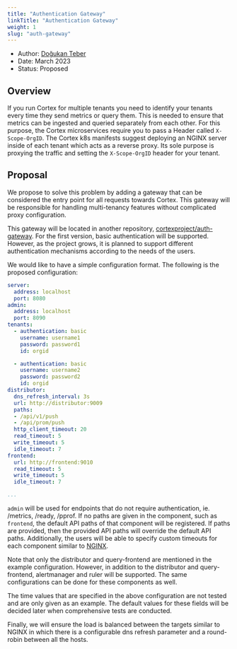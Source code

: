 ```yaml
---
title: "Authentication Gateway"
linkTitle: "Authentication Gateway"
weight: 1
slug: "auth-gateway"
---
```


- Author: [Doğukan Teber](https://github.com/dogukanteber)
- Date: March 2023
- Status: Proposed

## Overview

If you run Cortex for multiple tenants you need to identify your tenants every time they send metrics or query them.
This is needed to ensure that metrics can be ingested and queried separately from each other. For this purpose, the Cortex microservices require you to pass a Header called `X-Scope-OrgID`.
The Cortex k8s manifests suggest deploying an NGINX server inside of each tenant which acts as a reverse proxy.
Its sole purpose is proxying the traffic and setting the `X-Scope-OrgID` header for your tenant.

## Proposal

We propose to solve this problem by adding a gateway that can be considered the entry point for all requests towards Cortex.
This gateway will be responsible for handling multi-tenancy features without complicated proxy configuration.

This gateway will be located in another repository, [cortexproject/auth-gateway](https://github.com/cortexproject/auth-gateway).
For the first version, basic authentication will be supported.
However, as the project grows, it is planned to support different authentication mechanisms according to the needs of the users.

We would like to have a simple configuration format.
The following is the proposed configuration:

```yaml
server:
  address: localhost
  port: 8080
admin:
  address: localhost
  port: 8090
tenants:
  - authentication: basic
    username: username1
    password: password1
    id: orgid

  - authentication: basic
    username: username2
    password: password2
    id: orgid
distributor:
  dns_refresh_interval: 3s
  url: http://distributor:9009
  paths:
  - /api/v1/push
  - /api/prom/push
  http_client_timeout: 20
  read_timeout: 5
  write_timeout: 5
  idle_timeout: 7
frontend:
  url: http://frontend:9010
  read_timeout: 5
  write_timeout: 5
  idle_timeout: 7

...

```

`admin` will be used for endpoints that do not require authentication, ie. /metrics, /ready, /pprof.
If no paths are given in the component, such as `frontend`, the default API paths of that component will be registered.
If paths are provided, then the provided API paths will override the default API paths.
Additionally, the users will be able to specify custom timeouts for each component similar to [NGINX](https://github.com/cortexproject/cortex-helm-chart/blob/571fc2a5f184b6b7c243bac3727503264249bfd1/templates/nginx/nginx-config.yaml#L50-L55).

Note that only the distributor and query-frontend are mentioned in the example configuration.
However, in addition to the distributor and query-frontend, alertmanager and ruler will be supported.
The same configurations can be done for these components as well.

The time values that are specified in the above configuration are not tested and are only given as an example.
The default values for these fields will be decided later when comprehensive tests are conducted.

Finally, we will ensure the load is balanced between the targets similar to NGINX in which there is a configurable dns refresh parameter and a round-robin between all the hosts.
